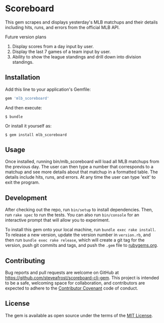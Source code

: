 # Scoreboard

This gem scrapes and displays yesterday's MLB matchups and their details including hits, runs, and errors from the official MLB API.

Future version plans
1. Display scores from a day input by user.
2. Display the last 7 games of a team input by user.
3. Ability to show the league standings and drill down into division standings.

## Installation

Add this line to your application's Gemfile:

```ruby
gem 'mlb_scoreboard'
```

And then execute:

    $ bundle

Or install it yourself as:

    $ gem install mlb_scoreboard

## Usage

Once installed, running bin/mlb_scoreboard will load all MLB matchups from the previous day. The user can then type a number that corresponds to a matchup and see more details about that matchup in a formatted table. The details include hits, runs, and errors. At any time the user can type 'exit' to exit the program.

## Development

After checking out the repo, run `bin/setup` to install dependencies. Then, run `rake spec` to run the tests. You can also run `bin/console` for an interactive prompt that will allow you to experiment.

To install this gem onto your local machine, run `bundle exec rake install`. To release a new version, update the version number in `version.rb`, and then run `bundle exec rake release`, which will create a git tag for the version, push git commits and tags, and push the `.gem` file to [rubygems.org](https://rubygems.org).

## Contributing

Bug reports and pull requests are welcome on GitHub at https://github.com/steveafrost/scoreboard-cli-gem. This project is intended to be a safe, welcoming space for collaboration, and contributors are expected to adhere to the [Contributor Covenant](http://contributor-covenant.org) code of conduct.


## License

The gem is available as open source under the terms of the [MIT License](http://opensource.org/licenses/MIT).

